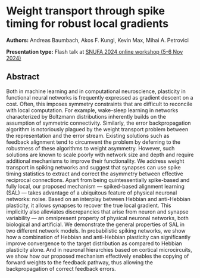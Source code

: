 # Weight transport through spike timing for robust local gradients

**Authors:** Andreas Baumbach, Akos F. Kungl, Kevin Max, Mihai A. Petrovici
                           


**Presentation type:** Flash talk at [SNUFA 2024 online workshop (5-6 Nov 2024)](https://snufa.net/2024)

## Abstract

Both in machine learning and in computational neuroscience, plasticity in functional neural networks is frequently expressed as gradient descent on a cost. Often, this imposes symmetry constraints that are difficult to reconcile with local computation. For example, wake-sleep learning in networks characterized by Boltzmann distributions inherently builds on the assumption of symmetric connectivity. Similarly, the error backpropagation algorithm is notoriously plagued by the weight transport problem between the representation and the error stream. Existing solutions such as feedback alignment tend to circumvent the problem by deferring to the robustness of these algorithms to weight asymmetry. However, such solutions are known to scale poorly with network size and depth and require additional mechanisms to improve their functionality. We address weight transport in spiking networks and suggest that synapses can use spike timing statistics to extract and correct the asymmetry between effective reciprocal connections. Apart from being quintessentially spike-based and fully local, our proposed mechanism — spiked-based alignment learning (SAL) — takes advantage of a ubiquitous feature of physical neuronal networks: noise. Based on an interplay between Hebbian and anti-Hebbian plasticity, it allows synapses to recover the true local gradient. This implicitly also alleviates discrepancies that arise from neuron and synapse variability — an omnipresent property of physical neuronal networks, both biological and artificial. We demonstrate the general properties of SAL in two different network models. In probabilistic spiking networks, we show how a combination of Hebbian and anti-Hebbian plasticity can significantly improve convergence to the target distribution as compared to Hebbian plasticity alone. And in neuronal hierarchies based on cortical microcircuits, we show how our proposed mechanism effectively enables the copying of forward weights to the feedback pathway, thus allowing the backpropagation of correct feedback errors.
